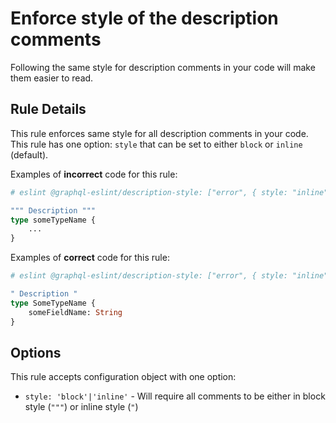 # Enforce style of the description comments

Following the same style for description comments in your code will make them easier to read.

## Rule Details

This rule enforces same style for all description comments in your code. This rule has one option: `style` that can be set to either `block` or `inline` (default).

Examples of **incorrect** code for this rule:

```graphql
# eslint @graphql-eslint/description-style: ["error", { style: "inline" }]

""" Description """
type someTypeName {
    ...
}
```

Examples of **correct** code for this rule:

```graphql
# eslint @graphql-eslint/description-style: ["error", { style: "inline" }]

" Description "
type SomeTypeName {
    someFieldName: String
}
```

## Options

This rule accepts configuration object with one option:

* `style: 'block'|'inline'` - Will require all comments to be either in block style (`"""`) or inline style (`"`)
